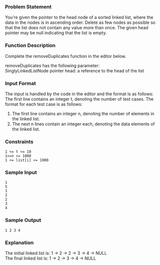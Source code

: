 ### Problem Statement
You’re given the pointer to the head node of a sorted linked list, where the data in the nodes is in ascending order. Delete as few nodes as possible so that the list does not contain any value more than once. The given head pointer may be null indicating that the list is empty.  

### Function Description
Complete the removeDuplicates function in the editor below.  

removeDuplicates has the following parameter:  
SinglyLinkedListNode pointer head: a reference to the head of the list  

### Input Format

   
The input is handled by the code in the editor and the format is as follows:  
The first line contains an integer t, denoting the number of test cases. The format for each test case is as follows:  
1. The first line contains an integer n, denoting the number of elements in the linked list.  
2. The next n lines contain an integer each, denoting the data elements of the linked list.  

### Constraints
````
1 <= t <= 10
1<=n <= 1000
1 <= list[i] <= 1000
````

### Sample Input
````
1
5
1
2
2
3
4
````

### Sample Output
````
1 2 3 4 
````

### Explanation

The initial linked list is: 1 -> 2 -> 2 -> 3 -> 4 -> NULL  
The final linked list is: 1 -> 2 -> 3 -> 4 -> NULL  
